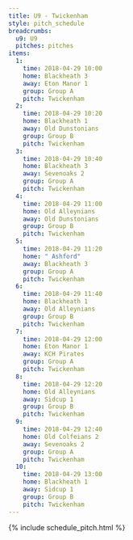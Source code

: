 ```yaml
---
title: U9 - Twickenham
style: pitch_schedule
breadcrumbs:
  u9: U9
  pitches: pitches
items:
  1:
    time: 2018-04-29 10:00
    home: Blackheath 3
    away: Eton Manor 1
    group: Group A
    pitch: Twickenham
  2:
    time: 2018-04-29 10:20
    home: Blackheath 1
    away: Old Dunstonians
    group: Group B
    pitch: Twickenham
  3:
    time: 2018-04-29 10:40
    home: Blackheath 3
    away: Sevenoaks 2
    group: Group A
    pitch: Twickenham
  4:
    time: 2018-04-29 11:00
    home: Old Alleynians
    away: Old Dunstonians
    group: Group B
    pitch: Twickenham
  5:
    time: 2018-04-29 11:20
    home: " Ashford"
    away: Blackheath 3
    group: Group A
    pitch: Twickenham
  6:
    time: 2018-04-29 11:40
    home: Blackheath 1
    away: Old Alleynians
    group: Group B
    pitch: Twickenham
  7:
    time: 2018-04-29 12:00
    home: Eton Manor 1
    away: KCH Pirates
    group: Group A
    pitch: Twickenham
  8:
    time: 2018-04-29 12:20
    home: Old Alleynians
    away: Sidcup 1
    group: Group B
    pitch: Twickenham
  9:
    time: 2018-04-29 12:40
    home: Old Colfeians 2
    away: Sevenoaks 2
    group: Group A
    pitch: Twickenham
  10:
    time: 2018-04-29 13:00
    home: Blackheath 1
    away: Sidcup 1
    group: Group B
    pitch: Twickenham
---
```


{% include schedule_pitch.html %}
